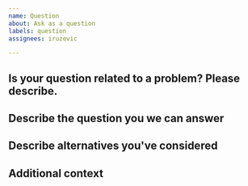 ```yaml
---
name: Question
about: Ask as a question
labels: question
assignees: iruzevic

---
```


<!--- Hi there! We see that you like our frontend libs but you have some questions. -->
<!--- This means a lot to us because it helps us to improve it even more :) -->
<!--- Please use the Title field to provide a clear summary of the issue. -->

<!-- These comments won't be shown in the issue but will help in creating a better
question, so that the maintainers of this project can keep better track issues and questions.
Use the Preview link to see the final version before submitting it. -->

## Is your question related to a problem? Please describe.
<!-- A clear and concise description of what the problem is. Ex. I'm always frustrated when [...] -->

## Describe the question you we can answer
<!-- A clear and concise description of what you want to ask. -->

## Describe alternatives you've considered
<!-- A clear and concise description of any alternative solutions or features you've considered. -->

## Additional context
<!-- Add any other context or screenshots about the feature request here. -->
